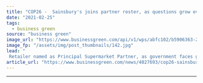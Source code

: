 ```yaml
---
title: "COP26 -  Sainsbury's joins partner roster, as questions grow over Summit plans"
date: "2021-02-25"
tags: 
  - business green
source: "business green"
image_url: "https://www.businessgreen.com/api/v1/wps/abfc102/b5906363-2b8c-4879-995e-89fd01dec54c/2/sainsbury-s-truck-25-185x114.jpg"
image_fp: "/assets/img/post_thumbnails/142.jpg"
lead: "
 Retailer named as Principal Supermarket Partner, as government faces growing calls to clarify plans for crucial Glasgow Summit ..."
article_url: "https://www.businessgreen.com/news/4027693/cop26-sainsbury-joins-partner-roster-questions-grow-summit-plans"
---
```


---

